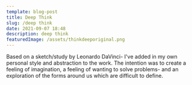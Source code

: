 ```yaml
---
template: blog-post
title: Deep Think
slug: /deep think
date: 2021-09-07 18:48
description: deep think
featuredImage: /assets/thinkdeeporiginal.png
---
```

Based on a sketch/study by Leonardo DaVinci- I've added in my own personal style and abstraction to the work. The intention was to create a feeling of imagination, a feeling of wanting to solve problems- and an exploration of the forms around us which are difficult to define.